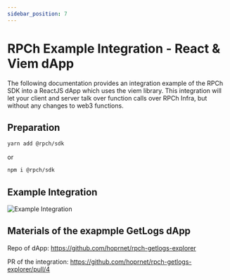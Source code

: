 ```yaml
---
sidebar_position: 7
---
```


# RPCh Example Integration - React & Viem dApp

The following documentation provides an integration example of the RPCh SDK into a ReactJS dApp which uses the viem library. This integration will let your client and server talk over function calls over RPCh Infra, but without any changes to web3 functions.

## Preparation

```bash
yarn add @rpch/sdk 
```

or

```bash
npm i @rpch/sdk 
```

## Example Integration

![Example Integration](/img/RP_dApp_React+Viem_integration.png)

## Materials of the exapmple GetLogs dApp
Repo of dApp: https://github.com/hoprnet/rpch-getlogs-explorer

PR of the integration: https://github.com/hoprnet/rpch-getlogs-explorer/pull/4
